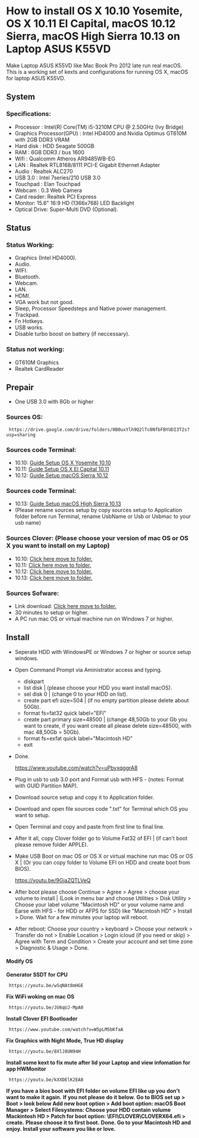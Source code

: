 # How to install OS X 10.10 Yosemite, OS X 10.11 El Capital, macOS 10.12 Sierra, macOS High Sierra 10.13 on Laptop ASUS K55VD

Make Laptop ASUS K55VD like Mac Book Pro 2012 late run real macOS.
This is a working set of kexts and configurations for running OS X, macOS for laptop ASUS K55VD.


## System
### Specifications:
  - Processor : Intel(R) Core(TM) i5-3210M CPU @ 2.50GHz (Ivy Bridge)
  - Graphics Processor(GPU) : Intel HD4000 and Nvidia Optimus GT610M with 2GB DDR3 VRAM
  - Hard disk : HDD Seagate 500GB
  - RAM : 6GB DDR3 / bus 1600
  - Wifi : Qualcomm Atheros AR9485WB-EG
  - LAN : Realtek RTL8168/8111 PCI-E Gigabit Ethernet Adapter
  - Audio : Realtek ALC270
  - USB 3.0 : Intel 7series/210 USB 3.0
  - Touchpad : Elan Touchpad
  - Webcam : 0.3 Web Camera
  - Card reader: Realtek PCI Express
  - Monitor: 15.6" 16:9 HD (1366x768) LED Backlight
  - Optical Drive: Super-Multi DVD (Optional).

## Status
### Status Working:
  - Graphics (Intel HD4000).
  - Audio.
  - WIFI.
  - Bluetooth.
  - Webcam.
  - LAN.
  - HDMI.
  - VGA work but not good.
  - Sleep, Processor Speedsteps and Native power management.
  - Trackpad.
  - Fn Hotkeys.
  - USB works.
  - Disable turbo boost on battery (if neccessary).

### Status not working:
  - GT610M Graphics
  - Realtek CardReader
 
## Prepair
  - One USB 3.0 with 8Gb or higher

### Sources OS:
     https://drive.google.com/drive/folders/0B0uxYlh9Q2lTc0NfbFBYUDI3T2s?usp=sharing

### Sources code Terminal: 
   - 10.10: <a href="/Command Prompt/Guide Setup OS X Yosemite 10.10.txt">Guide Setup OS X Yosemite 10.10</a>
   - 10.11: <a href="/Command Prompt/Guide Setup OS X El Capital 10.11.txt">Guide Setup OS X El Capital 10.11</a>
   - 10.12: <a href="/Command Prompt/Guide Setup macOS Sierra 10.12.txt">Guide Setup macOS Sierra 10.12</a>
### Sources code Terminal:
  - 10.13: <a href="/Command Prompt/Guide Setup macOS High Sierra 10.13.txt">Guide Setup macOS High Sierra 10.13</a>
  - (Please rename sources setup by copy sources setup to Application folder before run Terminal, rename UsbName or Usb or Usbmac to your usb name)

### Sources Clover: (Please choose your version of mac OS or OS X you want to install on my Laptop)
  - 10.10: <a href="/10.10">Click here move to folder.</a>
  - 10.11: <a href="/10.11">Click here move to folder.</a>
  - 10.12: <a href="/10.12">Click here move to folder.</a>
  - 10.13: <a href="/10.13">Click here move to folder.</a>

### Sources Sofware:
  - Link download: <a href="/Software">Click here move to folder.</a>
  - 30 minutes to setup or higher.
  - A PC run mac OS or virtual machine run on Windows 7 or higher.

 
## Install
  - Seperate HDD with WindowsPE or Windows 7 or higher or source setup windows.
  - Open Command Prompt via Aministrator access and typing.
    - diskpart
    - list disk | (please choose your HDD you want install macOS).
    - sel disk 0 | (change 0 to your HDD on list).
    - create part efi size=504 | (if no empty partition please delete about 50Gb).
    - format fs=fat32 quick label="EFI"
    - create part primary size=48500 | (change 48,50Gb to your Gb you want to create, if you want create all please delete size=48500, with mac 48,50Gb = 50Gb).
    - format fs=exfat quick label="Macintosh HD"
    - exit
  - Done. 

     https://www.youtube.com/watch?v=uPbyxqggrA8

  - Plug in usb to usb 3.0 port and Format usb  with HFS - (notes: Format with GUID Partition MAP).
  - Download source setup and copy it to Application folder.
  - Download and open file sources code ".txt" for Terminal which OS you want to setup.
  - Open Terminal and copy and paste from first line to final line.
  -  After it all, copy Clover folder go to Volume Fat32 of EFI | (if can't boot please remove folder APPLE).
  - Make USB Boot on mac OS or OS X or virtual machine run mac OS or OS X | (Or you can copy folder to Volume EFI on HDD and create boot from BIOS).

     https://youtu.be/9GjaZQTLVeQ

  -  After boot please choose Continue > Agree > Agree > choose your volume to install | (Look in menu bar and choose Utilities > Disk Utility > Choose your label volume "Macintosh HD" or your volume name and Earse with HFS - for HDD or AFPS for SSD) like "Macintosh HD" > Install > Done. Wait for a few minutes your laptop will reboot.
  - After reboot: Choose your country > keyboard > Choose your network > Transfer do not > Enable Location > Login icloud (if you need or skip) > Agree with Term and Condition > Create  your account and set time zone > Diagnostic & Usage > Done.

#### Modify OS
  **Generator SSDT for CPU**

     https://youtu.be/wSqNAt8mHGE

  **Fix WiFi woking on mac OS**

     https://youtu.be/JU6qUJ-MpA0

 **Install Clover EFI Bootloader** 

     https://www.youtube.com/watch?v=W5pLM5bKfaA

  **Fix Graphics with Night Mode, True HD display**

     https://youtu.be/8XlJ8UN94H

  **Install some kext to fix mute after lid your Laptop and view infomation for app HWMonitor** 

     https://youtu.be/kXXDElK2EA8
     
  **If you have a bios boot with EFI folder on volume EFI like up you don't want to make it again.**
  **If you not please do it below.**
  **Go to BIOS set up > Boot > look below Add new boot option > Add boot option: macOS Boot Manager > Select Filesystems: Choose your HDD contain volume Mackintosh HD > Patch for boot option: \EFI\CLOVER\CLOVERX64.efi > create.** 
  **Please choose it to first boot.**
  **Done. Go to your Macintosh HD and enjoy. Install your software you like or love.**






